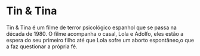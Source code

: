 # Tin & Tina
Tin & Tina é um filme de terror psicológico espanhol que se passa na década de 1980. 
O filme acompanha o casal, Lola e Adolfo, eles estão a espera do seu primeiro filho até que Lola sofre um aborto espontâneo,o que a faz questionar a própria fé. 
